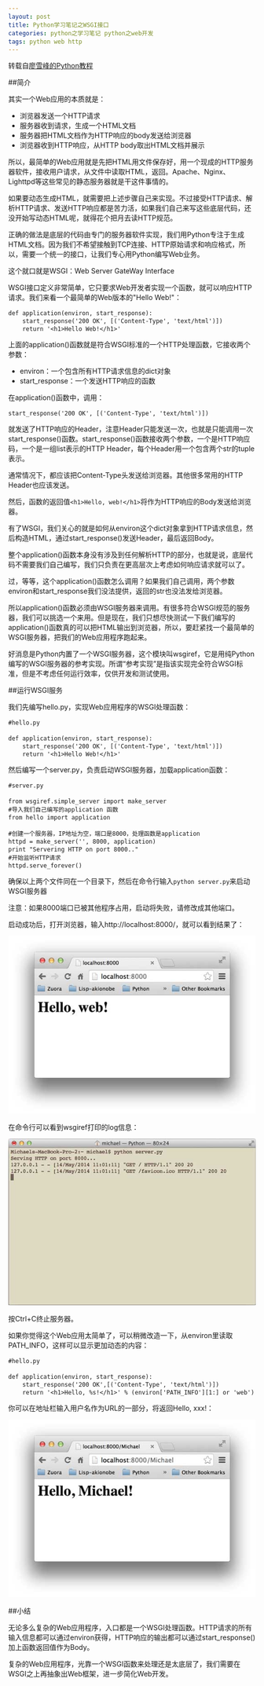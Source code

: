 ```yaml
---
layout: post
title: Python学习笔记之WSGI接口
categories: python之学习笔记 python之web开发
tags: python web http
---
```


转载自[廖雪峰的Python教程](http://www.liaoxuefeng.com/wiki/001374738125095c955c1e6d8bb493182103fac9270762a000/001386832689740b04430a98f614b6da89da2157ea3efe2000)

##简介

其实一个Web应用的本质就是：

* 浏览器发送一个HTTP请求
* 服务器收到请求，生成一个HTML文档
* 服务器把HTML文档作为HTTP响应的body发送给浏览器
* 浏览器收到HTTP响应，从HTTP body取出HTML文档并展示

所以，最简单的Web应用就是先把HTML用文件保存好，用一个现成的HTTP服务器软件，接收用户请求，从文件中读取HTML，返回。Apache、Nginx、Lighttpd等这些常见的静态服务器就是干这件事情的。

如果要动态生成HTML，就需要把上述步骤自己来实现。不过接受HTTP请求、解析HTTP请求、发送HTTP响应都是苦力活，如果我们自己来写这些底层代码，还没开始写动态HTML呢，就得花个把月去读HTTP规范。

正确的做法是底层的代码由专门的服务器软件实现，我们用Python专注于生成HTML文档。因为我们不希望接触到TCP连接、HTTP原始请求和响应格式，所以，需要一个统一的接口，让我们专心用Python编写Web业务。

这个就口就是WSGI：Web Server GateWay Interface

WSGI接口定义非常简单，它只要求Web开发者实现一个函数，就可以响应HTTP请求。我们来看一个最简单的Web版本的"Hello Web!"：

```
def application(environ, start_response):
    start_response('200 OK', [('Content-Type', 'text/html')])
    return '<h1>Hello Web!</h1>'
```

上面的application()函数就是符合WSGI标准的一个HTTP处理函数，它接收两个参数：

* environ：一个包含所有HTTP请求信息的dict对象
* start_response：一个发送HTTP响应的函数

在application()函数中，调用：

```
start_response('200 OK', [('Content-Type', 'text/html')])
```

就发送了HTTP响应的Header，注意Header只能发送一次，也就是只能调用一次start_response()函数。start_response()函数接收两个参数，一个是HTTP响应码，一个是一组list表示的HTTP Header，每个Header用一个包含两个str的tuple表示。

通常情况下，都应该把Content-Type头发送给浏览器。其他很多常用的HTTP Header也应该发送。

然后，函数的返回值`<h1>Hello, web!</h1>`将作为HTTP响应的Body发送给浏览器。

有了WSGI，我们关心的就是如何从environ这个dict对象拿到HTTP请求信息，然后构造HTML，通过start_response()发送Header，最后返回Body。

整个application()函数本身没有涉及到任何解析HTTP的部分，也就是说，底层代码不需要我们自己编写，我们只负责在更高层次上考虑如何响应请求就可以了。

过，等等，这个application()函数怎么调用？如果我们自己调用，两个参数environ和start_response我们没法提供，返回的str也没法发给浏览器。

所以application()函数必须由WSGI服务器来调用。有很多符合WSGI规范的服务器，我们可以挑选一个来用。但是现在，我们只想尽快测试一下我们编写的application()函数真的可以把HTML输出到浏览器，所以，要赶紧找一个最简单的WSGI服务器，把我们的Web应用程序跑起来。

好消息是Python内置了一个WSGI服务器，这个模块叫wsgiref，它是用纯Python编写的WSGI服务器的参考实现。所谓“参考实现”是指该实现完全符合WSGI标准，但是不考虑任何运行效率，仅供开发和测试使用。

##运行WSGI服务

我们先编写hello.py，实现Web应用程序的WSGI处理函数：

```
#hello.py

def application(environ, start_response):
    start_response('200 OK', [('Content-Type', 'text/html')])
    return '<h1>Hello Web!</h1>'
```

然后编写一个server.py，负责启动WSGI服务器，加载application函数：

```
#server.py

from wsgiref.simple_server import make_server
#导入我们自己编写的application 函数
from hello import application

#创建一个服务器，IP地址为空，端口是8000，处理函数是application
httpd = make_server('', 8000, application)
print "Servering HTTP on port 8000.."
#开始监听HTTP请求
httpd.serve_forever()
```

确保以上两个文件同在一个目录下，然后在命令行输入`python server.py`来启动WSGI服务器

注意：如果8000端口已被其他程序占用，启动将失败，请修改成其他端口。

启动成功后，打开浏览器，输入http://localhost:8000/，就可以看到结果了：

![iamge](../image/2016-01-19/01.jpeg)

在命令行可以看到wsgiref打印的log信息：

![iamge](../image/2016-01-19/02.jpeg)

按Ctrl+C终止服务器。

如果你觉得这个Web应用太简单了，可以稍微改造一下，从environ里读取PATH_INFO，这样可以显示更加动态的内容：

```
#hello.py

def application(environ, start_response):
    start_response('200 OK',[('Content-Type', 'text/html')])
    return '<h1>Hello, %s!</h1>' % (environ['PATH_INFO'][1:] or 'web')
```

你可以在地址栏输入用户名作为URL的一部分，将返回Hello, xxx!：

![iamge](../image/2016-01-19/03.jpeg)

##小结

无论多么复杂的Web应用程序，入口都是一个WSGI处理函数。HTTP请求的所有输入信息都可以通过environ获得，HTTP响应的输出都可以通过start_response()加上函数返回值作为Body。

复杂的Web应用程序，光靠一个WSGI函数来处理还是太底层了，我们需要在WSGI之上再抽象出Web框架，进一步简化Web开发。